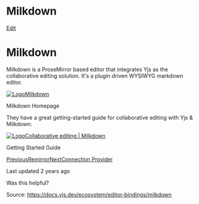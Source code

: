 # Milkdown

[Edit](https://github.com/yjs/docs/blob/main/ecosystem/editor-bindings/milkdown.md)

# Milkdown

Milkdown is a ProseMirror based editor that integrates Yjs as the collaborative editing solution. It's a plugin driven WYSIWYG markdown editor.

[![Logo](https://docs.yjs.dev/~gitbook/image?url=https%3A%2F%2Fmilkdown.dev%2Fmilkdown-mini.svg&width=20&dpr=4&quality=100&sign=c2f16ff6&sv=2)Milkdown](https://milkdown.dev/)

Milkdown Homepage

They have a great getting-started guide for collaborative editing with Yjs & Milkdown:

[![Logo](https://docs.yjs.dev/~gitbook/image?url=https%3A%2F%2Fmilkdown.dev%2Ffavicon.ico&width=20&dpr=4&quality=100&sign=9cb91ea0&sv=2)Collaborative editing<!-- --> | Milkdown](https://milkdown.dev/docs/guide/collaborative-editing)

Getting Started Guide

[PreviousRemirror](/ecosystem/editor-bindings/remirror)[NextConnection Provider](/ecosystem/connection-provider)

Last updated 2 years ago

Was this helpful?

Source: https://docs.yjs.dev/ecosystem/editor-bindings/milkdown
